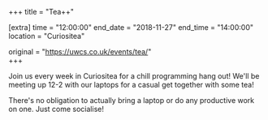 +++
title = "Tea++"

[extra]
time = "12:00:00"
end_date = "2018-11-27"
end_time = "14:00:00"
location = "Curiositea"

original = "https://uwcs.co.uk/events/tea/"    
+++

Join us every week in Curiositea for a chill programming hang out\! We'll be meeting up 12-2 with our laptops for a casual get together with some tea\!  

  

There's no obligation to actually bring a laptop or do any productive work on one. Just come socialise\!

